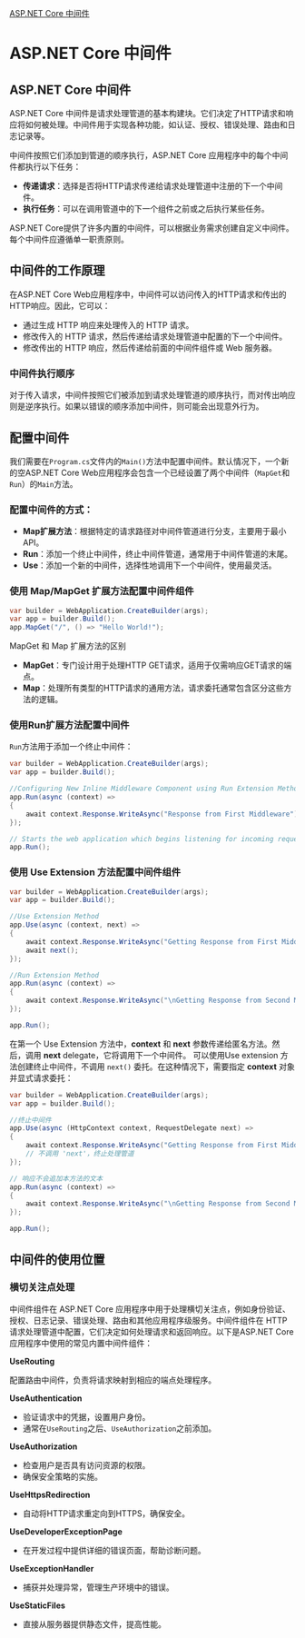 [ASP.NET Core 中间件](https://learn.microsoft.com/zh-cn/aspnet/core/fundamentals/middleware)
# ASP.NET Core 中间件

## ASP.NET Core 中间件

ASP.NET Core 中间件是请求处理管道的基本构建块。它们决定了HTTP请求和响应将如何被处理。中间件用于实现各种功能，如认证、授权、错误处理、路由和日志记录等。

中间件按照它们添加到管道的顺序执行，ASP.NET Core 应用程序中的每个中间件都执行以下任务：
- **传递请求**：选择是否将HTTP请求传递给请求处理管道中注册的下一个中间件。
- **执行任务**：可以在调用管道中的下一个组件之前或之后执行某些任务。

ASP.NET Core提供了许多内置的中间件，可以根据业务需求创建自定义中间件。每个中间件应遵循单一职责原则。

## 中间件的工作原理

在ASP.NET Core Web应用程序中，中间件可以访问传入的HTTP请求和传出的HTTP响应。因此，它可以：
* 通过生成 HTTP 响应来处理传入的 HTTP 请求。
* 修改传入的 HTTP 请求，然后传递给请求处理管道中配置的下一个中间件。
* 修改传出的 HTTP 响应，然后传递给前面的中间件组件或 Web 服务器。

### 中间件执行顺序
对于传入请求，中间件按照它们被添加到请求处理管道的顺序执行，而对传出响应则是逆序执行。如果以错误的顺序添加中间件，则可能会出现意外行为。

## 配置中间件

我们需要在`Program.cs`文件内的`Main()`方法中配置中间件。默认情况下，一个新的空ASP.NET Core Web应用程序会包含一个已经设置了两个中间件（`MapGet`和`Run`）的`Main`方法。

### 配置中间件的方式：
- **Map扩展方法**：根据特定的请求路径对中间件管道进行分支，主要用于最小API。
- **Run**：添加一个终止中间件，终止中间件管道，通常用于中间件管道的末尾。
- **Use**：添加一个新的中间件，选择性地调用下一个中间件，使用最灵活。

### 使用 Map/MapGet 扩展方法配置中间件组件
```csharp
var builder = WebApplication.CreateBuilder(args);
var app = builder.Build();
app.MapGet("/", () => "Hello World!");
```
MapGet 和 Map 扩展方法的区别
- **MapGet**：专门设计用于处理HTTP GET请求，适用于仅需响应GET请求的端点。
- **Map**：处理所有类型的HTTP请求的通用方法，请求委托通常包含区分这些方法的逻辑。

### 使用Run扩展方法配置中间件
`Run`方法用于添加一个终止中间件：

```csharp
var builder = WebApplication.CreateBuilder(args);
var app = builder.Build();

//Configuring New Inline Middleware Component using Run Extension Method
app.Run(async (context) =>
{
    await context.Response.WriteAsync("Response from First Middleware");
});

// Starts the web application which begins listening for incoming requests
app.Run();
```

### 使用 Use Extension 方法配置中间件组件
```csharp
var builder = WebApplication.CreateBuilder(args);
var app = builder.Build();

//Use Extension Method
app.Use(async (context, next) =>
{
    await context.Response.WriteAsync("Getting Response from First Middleware");
    await next();
});

//Run Extension Method
app.Run(async (context) =>
{
    await context.Response.WriteAsync("\nGetting Response from Second Middleware");
});

app.Run();
```
在第一个 Use Extension 方法中，**context** 和 **next** 参数传递给匿名方法。然后，调用 **next** delegate，它将调用下一个中间件。
可以使用Use extension 方法创建终止中间件，不调用 `next()` 委托。在这种情况下，需要指定 **context** 对象并显式请求委托：
```csharp
var builder = WebApplication.CreateBuilder(args);
var app = builder.Build();

//终止中间件
app.Use(async (HttpContext context, RequestDelegate next) =>
{
    await context.Response.WriteAsync("Getting Response from First Middleware");
    // 不调用 'next'，终止处理管道
});

// 响应不会追加本方法的文本
app.Run(async (context) =>
{
    await context.Response.WriteAsync("\nGetting Response from Second Middleware");
});

app.Run();
```

## 中间件的使用位置

### 横切关注点处理

中间件组件在 ASP.NET Core 应用程序中用于处理横切关注点，例如身份验证、授权、日志记录、错误处理、路由和其他应用程序级服务。中间件组件在 HTTP 请求处理管道中配置，它们决定如何处理请求和返回响应。以下是ASP.NET Core应用程序中使用的常见内置中间件组件：

**UseRouting**

配置路由中间件，负责将请求映射到相应的端点处理程序。

**UseAuthentication**

- 验证请求中的凭据，设置用户身份。
- 通常在`UseRouting`之后、`UseAuthorization`之前添加。

**UseAuthorization**

- 检查用户是否具有访问资源的权限。
- 确保安全策略的实施。

**UseHttpsRedirection**

- 自动将HTTP请求重定向到HTTPS，确保安全。

**UseDeveloperExceptionPage**

- 在开发过程中提供详细的错误页面，帮助诊断问题。

**UseExceptionHandler**

- 捕获并处理异常，管理生产环境中的错误。

**UseStaticFiles**

- 直接从服务器提供静态文件，提高性能。